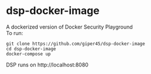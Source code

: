 # dsp-docker-image
A dockerized version of Docker Security Playground   
To run:   
```    
git clone https://github.com/giper45/dsp-docker-image  
cd dsp-docker-image  
docker-compose up
```   
DSP runs on http://localhost:8080

